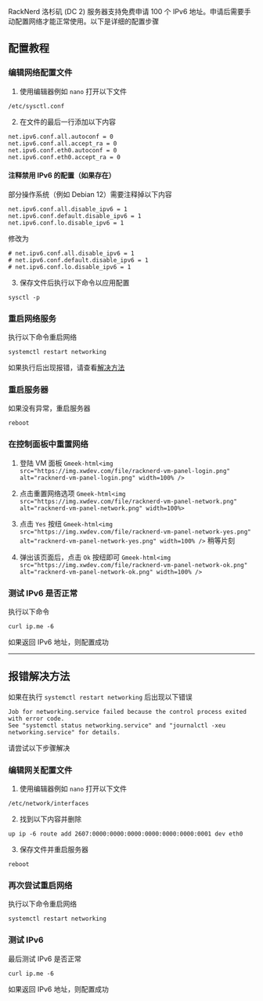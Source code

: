 RackNerd 洛杉矶 (DC 2) 服务器支持免费申请 100 个 IPv6 地址。申请后需要手动配置网络才能正常使用。以下是详细的配置步骤

## 配置教程

### 编辑网络配置文件
1. 使用编辑器例如 `nano` 打开以下文件
```
/etc/sysctl.conf
```

2. 在文件的最后一行添加以下内容
```
net.ipv6.conf.all.autoconf = 0
net.ipv6.conf.all.accept_ra = 0
net.ipv6.conf.eth0.autoconf = 0
net.ipv6.conf.eth0.accept_ra = 0
```

#### 注释禁用 IPv6 的配置（如果存在）
部分操作系统（例如 Debian 12）需要注释掉以下内容
```
net.ipv6.conf.all.disable_ipv6 = 1
net.ipv6.conf.default.disable_ipv6 = 1
net.ipv6.conf.lo.disable_ipv6 = 1
```

修改为
```
# net.ipv6.conf.all.disable_ipv6 = 1
# net.ipv6.conf.default.disable_ipv6 = 1
# net.ipv6.conf.lo.disable_ipv6 = 1
```

3. 保存文件后执行以下命令以应用配置
```
sysctl -p
```

### 重启网络服务
执行以下命令重启网络
```
systemctl restart networking
```
如果执行后出现报错，请查看[解决方法](#%E6%8A%A5%E9%94%99%E8%A7%A3%E5%86%B3%E6%96%B9%E6%B3%95)

### 重启服务器
如果没有异常，重启服务器
```
reboot
```

### 在控制面板中重置网络
1. 登陆 VM 面板
`Gmeek-html<img src="https://img.xwdev.com/file/racknerd-vm-panel-login.png" alt="racknerd-vm-panel-login.png" width=100% />`

2. 点击重置网络选项
`Gmeek-html<img src="https://img.xwdev.com/file/racknerd-vm-panel-network.png" alt="racknerd-vm-panel-network.png" width=100%>`

3. 点击 `Yes` 按纽
`Gmeek-html<img src="https://img.xwdev.com/file/racknerd-vm-panel-network-yes.png" alt="racknerd-vm-panel-network-yes.png" width=100% />`
稍等片刻

4. 弹出该页面后，点击 `Ok` 按纽即可
`Gmeek-html<img src="https://img.xwdev.com/file/racknerd-vm-panel-network-ok.png" alt="racknerd-vm-panel-network-ok.png" width=100% />`

### 测试 IPv6 是否正常
执行以下命令
```
curl ip.me -6
```
如果返回 IPv6 地址，则配置成功

---

## 报错解决方法
如果在执行 `systemctl restart networking` 后出现以下错误
```
Job for networking.service failed because the control process exited with error code.
See "systemctl status networking.service" and "journalctl -xeu networking.service" for details.
```
请尝试以下步骤解决

### 编辑网关配置文件
1. 使用编辑器例如 `nano` 打开以下文件
```
/etc/network/interfaces
```

2. 找到以下内容并删除
```
up ip -6 route add 2607:0000:0000:0000:0000:0000:0000:0001 dev eth0
```

3. 保存文件并重启服务器
```
reboot
```

### 再次尝试重启网络
执行以下命令重启网络
```
systemctl restart networking
```

### 测试 IPv6
最后测试 IPv6 是否正常
```
curl ip.me -6
```
如果返回 IPv6 地址，则配置成功